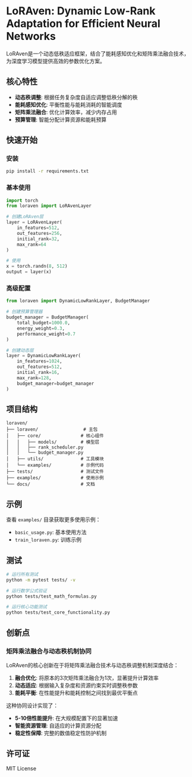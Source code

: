# LoRAven: Dynamic Low-Rank Adaptation for Efficient Neural Networks

LoRAven是一个动态低秩适应框架，结合了能耗感知优化和矩阵乘法融合技术，为深度学习模型提供高效的参数优化方案。

## 核心特性

- **动态秩调整**: 根据任务复杂度自适应调整低秩分解的秩
- **能耗感知优化**: 平衡性能与能耗消耗的智能调度
- **矩阵乘法融合**: 优化计算效率，减少内存占用
- **预算管理**: 智能分配计算资源和能耗预算

## 快速开始

### 安装

```bash
pip install -r requirements.txt
```

### 基本使用

```python
import torch
from loraven import LoRAvenLayer

# 创建LoRAven层
layer = LoRAvenLayer(
    in_features=512,
    out_features=256,
    initial_rank=32,
    max_rank=64
)

# 使用
x = torch.randn(8, 512)
output = layer(x)
```

### 高级配置

```python
from loraven import DynamicLowRankLayer, BudgetManager

# 创建预算管理器
budget_manager = BudgetManager(
    total_budget=1000.0,
    energy_weight=0.3,
    performance_weight=0.7
)

# 创建动态层
layer = DynamicLowRankLayer(
    in_features=1024,
    out_features=512,
    initial_rank=16,
    max_rank=128,
    budget_manager=budget_manager
)
```

## 项目结构

```
loraven/
├── loraven/                 # 主包
│   ├── core/               # 核心组件
│   │   ├── models/         # 模型层
│   │   ├── rank_scheduler.py
│   │   └── budget_manager.py
│   ├── utils/              # 工具模块
│   └── examples/           # 示例代码
├── tests/                  # 测试文件
├── examples/               # 使用示例
└── docs/                   # 文档
```

## 示例

查看 `examples/` 目录获取更多使用示例：

- `basic_usage.py`: 基本使用方法
- `train_loraven.py`: 训练示例

## 测试

```bash
# 运行所有测试
python -m pytest tests/ -v

# 运行数学公式验证
python tests/test_math_formulas.py

# 运行核心功能测试
python tests/test_core_functionality.py
```

## 创新点

### 矩阵乘法融合与动态秩机制协同

LoRAven的核心创新在于将矩阵乘法融合技术与动态秩调整机制深度结合：

1. **融合优化**: 将原本的3次矩阵乘法融合为1次，显著提升计算效率
2. **动态适应**: 根据输入复杂度和资源约束实时调整秩参数
3. **能耗平衡**: 在性能提升和能耗控制之间找到最优平衡点

这种协同设计实现了：
- **5-10倍性能提升**: 在大规模配置下的显著加速
- **智能资源管理**: 自适应的计算资源分配
- **稳定性保障**: 完整的数值稳定性防护机制

## 许可证

MIT License
